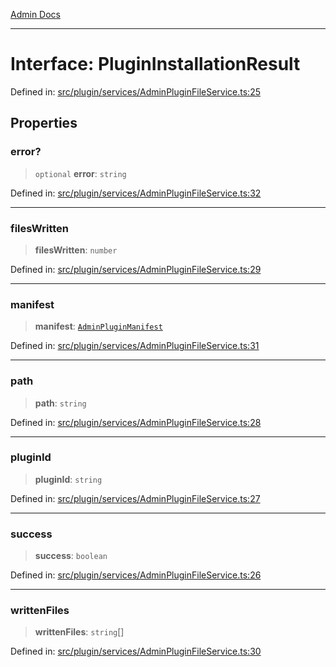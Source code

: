 [Admin Docs](/)

***

# Interface: PluginInstallationResult

Defined in: [src/plugin/services/AdminPluginFileService.ts:25](https://github.com/PalisadoesFoundation/talawa-admin/blob/main/src/plugin/services/AdminPluginFileService.ts#L25)

## Properties

### error?

> `optional` **error**: `string`

Defined in: [src/plugin/services/AdminPluginFileService.ts:32](https://github.com/PalisadoesFoundation/talawa-admin/blob/main/src/plugin/services/AdminPluginFileService.ts#L32)

***

### filesWritten

> **filesWritten**: `number`

Defined in: [src/plugin/services/AdminPluginFileService.ts:29](https://github.com/PalisadoesFoundation/talawa-admin/blob/main/src/plugin/services/AdminPluginFileService.ts#L29)

***

### manifest

> **manifest**: [`AdminPluginManifest`](utils\adminPluginInstaller\README\interfaces\AdminPluginManifest.md)

Defined in: [src/plugin/services/AdminPluginFileService.ts:31](https://github.com/PalisadoesFoundation/talawa-admin/blob/main/src/plugin/services/AdminPluginFileService.ts#L31)

***

### path

> **path**: `string`

Defined in: [src/plugin/services/AdminPluginFileService.ts:28](https://github.com/PalisadoesFoundation/talawa-admin/blob/main/src/plugin/services/AdminPluginFileService.ts#L28)

***

### pluginId

> **pluginId**: `string`

Defined in: [src/plugin/services/AdminPluginFileService.ts:27](https://github.com/PalisadoesFoundation/talawa-admin/blob/main/src/plugin/services/AdminPluginFileService.ts#L27)

***

### success

> **success**: `boolean`

Defined in: [src/plugin/services/AdminPluginFileService.ts:26](https://github.com/PalisadoesFoundation/talawa-admin/blob/main/src/plugin/services/AdminPluginFileService.ts#L26)

***

### writtenFiles

> **writtenFiles**: `string`[]

Defined in: [src/plugin/services/AdminPluginFileService.ts:30](https://github.com/PalisadoesFoundation/talawa-admin/blob/main/src/plugin/services/AdminPluginFileService.ts#L30)
